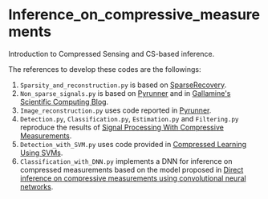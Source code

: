 # Inference_on_compressive_measurements
Introduction to Compressed Sensing and CS-based inference.

The references to develop these codes are the followings:
1. `Sparsity_and_reconstruction.py` is based on [SparseRecovery](https://github.com/ekki25/SparseRecovery).
2. `Non_sparse_signals.py` is based on [Pyrunner](http://www.pyrunner.com/weblog/B/) and in [Gallamine's Scientific Computing Blog](http://www.gallamine.com/2014/02/a-brief-introduction-to-compressed.html).
3. `Image_reconstruction.py` uses code reported in [Pyrunner](http://www.pyrunner.com/weblog/B/).
4. `Detection.py`, `Classification.py`, `Estimation.py` and `Filtering.py` reproduce the results of [Signal Processing With Compressive Measurements](http://ieeexplore.ieee.org/document/5419058/).
5. `Detection_with_SVM.py` uses code provided in [Compressed Learning Using SVMs](https://github.com/pratyush1019/Compressed-Learning).
6. `Classification_with_DNN.py` implements a DNN for inference on compressed measurements based on the model proposed in [Direct inference on compressive measurements using convolutional neural networks](http://ieeexplore.ieee.org/document/7532691/).
